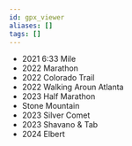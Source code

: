 ```yaml
---
id: gpx_viewer
aliases: []
tags: []
---
```



- 2021 6:33 Mile
- 2022 Marathon
- 2022 Colorado Trail
- 2022 Walking Aroun Atlanta
- 2023 Half Marathon
- Stone Mountain
- 2023 Silver Comet 
- 2023 Shavano & Tab
- 2024 Elbert
